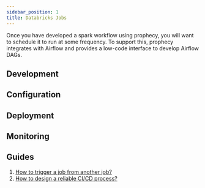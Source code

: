 ```yaml
---
sidebar_position: 1
title: Databricks Jobs
---
```


Once you have developed a spark workflow using prophecy, you will want to schedule it to run at some frequency. To
support this, prophecy integrates with Airflow and provides a low-code interface to develop Airflow DAGs.

## Development

## Configuration

## Deployment

## Monitoring

## Guides

1. [How to trigger a job from another job?](/tutorials/low-code-jobs/multi-jobs-trigger)
2. [How to design a reliable CI/CD process?](/tutorials/low-code-jobs/reliable-ci-cd)
